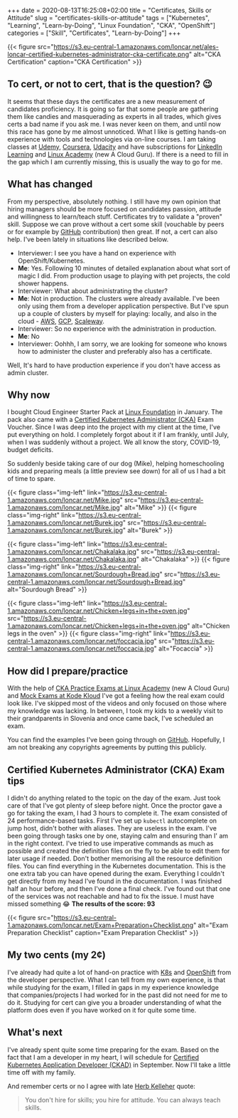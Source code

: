 +++
date = 2020-08-13T16:25:08+02:00
title = "Certificates, Skills or Attitude"
slug = "certificates-skills-or-attitude" 
tags = ["Kubernetes", "Learning", "Learn-by-Doing", "Linux Foundation", "CKA", "OpenShift"]
categories = ["Skill", "Certificates", "Learn-by-Doing"]
+++

{{< figure src="https://s3.eu-central-1.amazonaws.com/loncar.net/ales-loncar-certified-kubernetes-administrator-cka-certificate.png" alt="CKA Certification" caption="CKA Certification" >}}

## To cert, or not to cert, that is the question? 😉

It seems that these days the certificates are a new measurement of candidates proficiency. It is going so far that some people are gathering them like candies and masquerading as experts in all trades, which gives certs a bad name if you ask me.
I was never keen on them, and until now this race has gone by me almost unnoticed. What I like is getting hands-on experience with tools and technologies via on-line courses. I am taking classes at [Udemy](https://www.udemy.com/), [Coursera](https://www.coursera.org/), [Udacity](udacity.com) and have subscriptions for [LinkedIn Learning](https://www.linkedin.com/learning) and [Linux Academy](https://acloudguru.com/) (new A Cloud Guru). If there is a need to fill in the gap which I am currently missing, this is usually the way to go for me.

## What has changed

From my perspective, absolutely nothing. I still have my own opinion that hiring managers should be more focused on candidates passion, attitude and willingness to learn/teach stuff. Certificates try to validate a "proven" skill. Suppose we can prove without a cert some skill (vouchable by peers or for example by [GitHub](https://github.com/) contribution) then great. If not, a cert can also help. I've been lately in situations like described below.

* Interviewer: I see you have a hand on experience with OpenShift/Kubernetes.
* **Me**: Yes. Following 10 minutes of detailed explanation about what sort of magic I did. From production usage to playing with pet projects, the cold shower happens.
* Interviewer: What about administrating the cluster?
* **Me**: Not in production. The clusters were already available. I've been only using them from a developer application perspective.  But I've spun up a couple of clusters by myself for playing: locally, and also in the cloud - [AWS](https://aws.amazon.com/), [GCP](https://cloud.google.com/), [Scaleway](https://www.scaleway.com/).
* Interviewer: So no experience with the administration in production.
* **Me**: No
* Interviewer: Oohhh, I am sorry, we are looking for someone who knows how to administer the cluster and preferably also has a certificate.

Well, It's hard to have production experience if you don't have access as admin cluster.

## Why now

I bought Cloud Engineer Starter Pack at [Linux Foundation](https://www.linuxfoundation.org/) in January. The pack also came with a [Certified Kubernetes Administrator (CKA)](https://www.cncf.io/certification/cka/) Exam Voucher. Since I was deep into the project with my client at the time, I've put everything on hold. I completely forgot about it if I am frankly, until July, when I was suddenly without a project. We all know the story, COVID-19, budget deficits.

So suddenly beside taking care of our dog (Mike), helping homeschooling kids and preparing meals (a little preview see down) for all of us I had a bit of time to spare.

{{< figure class="img-left" link="https://s3.eu-central-1.amazonaws.com/loncar.net/Mike.jpg" src="https://s3.eu-central-1.amazonaws.com/loncar.net/Mike.jpg" alt="Mike" >}} {{< figure class="img-right" link="https://s3.eu-central-1.amazonaws.com/loncar.net/Burek.jpg" src="https://s3.eu-central-1.amazonaws.com/loncar.net/Burek.jpg" alt="Burek" >}}

{{< figure class="img-left" link="https://s3.eu-central-1.amazonaws.com/loncar.net/Chakalaka.jpg" src="https://s3.eu-central-1.amazonaws.com/loncar.net/Chakalaka.jpg" alt="Chakalaka" >}} {{< figure class="img-right" link="https://s3.eu-central-1.amazonaws.com/loncar.net/Sourdough+Bread.jpg" src="https://s3.eu-central-1.amazonaws.com/loncar.net/Sourdough+Bread.jpg" alt="Sourdough Bread" >}}

{{< figure class="img-left" link="https://s3.eu-central-1.amazonaws.com/loncar.net/Chicken+legs+in+the+oven.jpg" src="https://s3.eu-central-1.amazonaws.com/loncar.net/Chicken+legs+in+the+oven.jpg" alt="Chicken legs in the oven" >}} {{< figure class="img-right" link="https://s3.eu-central-1.amazonaws.com/loncar.net/foccacia.jpg" src="https://s3.eu-central-1.amazonaws.com/loncar.net/foccacia.jpg" alt="Focaccia" >}}

## How did I prepare/practice

With the help of [CKA Practice Exams at Linux Academy](https://acloud.guru/learn/d068441f-75b4-4fe8-a7a6-df9153f24a35) (new A Cloud Guru) and [Mock Exams at Kode Kloud](https://kodekloud.com/p/certified-kubernetes-administrator-with-practice-tests) I've got a feeling how the real exam could look like. I've skipped most of the videos and only focused on those where my knowledge was lacking. In between, I took my kids to a weekly visit to their grandparents in Slovenia and once came back, I've scheduled an exam.

You can find the examples I've been going through on [GitHub](https://github.com/loncarales/certification-practice-material/tree/master/CKA). Hopefully, I am not breaking any copyrights agreements by putting this publicly.

## Certified Kubernetes Administrator (CKA) Exam tips

I didn't do anything related to the topic on the day of the exam. Just took care of that I've got plenty of sleep before night. Once the proctor gave a go for taking the exam, I had 3 hours to complete it. The exam consisted of 24 performance-based tasks. First I've set up `kubectl` autocomplete on jump host, didn't bother with aliases. They are useless in the exam.  I've been going through tasks one by one, staying calm and ensuring than I' am in the right context. I've tried to use imperative commands as much as possible and created the definition files on the fly to be able to edit them for later usage if needed. Don't bother memorising all the resource definition files. You can find everything in the Kubernetes documentation. This is the one extra tab you can have opened during the exam. Everything I couldn't get directly from my head I've found in the documentation. I was finished half an hour before, and then I've done a final check. I've found out that one of the services was not reachable and had to fix the issue. I must have missed something 😂
**The results of the score: 93**

{{< figure src="https://s3.eu-central-1.amazonaws.com/loncar.net/Exam+Preparation+Checklist.png" alt="Exam Preparation Checklist" caption="Exam Preparation Checklist" >}}

## My two cents (my 2¢)

I've already had quite a lot of hand-on practice with [K8s](https://kubernetes.io/) and [OpenShift](https://www.openshift.com/) from the developer perspective. What I can tell from my own experience, is that while studying for the exam, I filled in gaps in my experience knowledge that companies/projects I had worked for in the past did not need for me to do it. Studying for cert can give you a broader understanding of what the platform does even if you have worked on it for quite some time.

## What's next

I've already spent quite some time preparing for the exam. Based on the fact that I am a developer in my heart, I will schedule for [Certified Kubernetes Application Developer (CKAD)](https://www.cncf.io/certification/ckad/) in September. Now I'll take a little time off with my family.

And remember certs or no I agree with late [Herb Kelleher](https://en.wikipedia.org/wiki/Herb_Kelleher) quote:
> You don't hire for skills; you hire for attitude. You can always teach skills.
